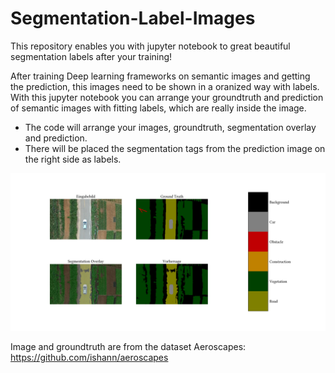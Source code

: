 # Segmentation-Label-Images
This repository enables you with jupyter notebook to great beautiful segmentation labels after your training!


After training Deep learning frameworks on semantic images and getting the prediction, this images need to be shown in a oranized way with labels. With this jupyter notebook you can arrange your groundtruth and prediction of semantic images with fitting labels, which are really inside the image. 

* The code will arrange your images, groundtruth, segmentation overlay and prediction.
* There will be placed the segmentation tags from the prediction image on the right side as labels.


![alt text](https://github.com/vaschindler/Segmentation-Label-Images/blob/master/aero63_40_01.jpg)

Image and groundtruth are from the dataset Aeroscapes: https://github.com/ishann/aeroscapes
